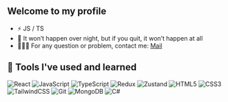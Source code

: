 ## Welcome to my profile

- ⚡️ JS / TS 
- 💬 It won’t happen over night, but if you quit, it won’t happen at all
- 👨🏻‍💻 For any question or problem, contact me: 
[Mail](mailto:denis.stefanw@gmail.com) 

## 🚀 Tools I've used and learned
![React](https://img.shields.io/badge/-React-45b8d8?style=flat-square&logo=react&logoColor=white) 
![JavaScript](https://img.shields.io/badge/-JavaScript-F7DF1E?style=flat-square&logo=javascript&logoColor=white) 
![TypeScript](https://img.shields.io/badge/-TypeScript-3178C6?style=flat-square&logo=typescript&logoColor=white) 
![Redux](https://img.shields.io/badge/-Redux-764ABC?style=flat-square&logo=redux&logoColor=white) 
![Zustand](https://img.shields.io/badge/-Zustand-443D32?style=flat-square&logo=zustand&logoColor=white) 
![HTML5](https://img.shields.io/badge/-HTML5-E34F26?style=flat-square&logo=html5&logoColor=white) 
![CSS3](https://img.shields.io/badge/-CSS3-1572B6?style=flat-square&logo=css3&logoColor=white) 
![TailwindCSS](https://img.shields.io/badge/-TailwindCSS-06B6D4?style=flat-square&logo=tailwindcss&logoColor=white) 
![Git](https://img.shields.io/badge/-Git-F05032?style=flat-square&logo=git&logoColor=white) 
![MongoDB](https://img.shields.io/badge/-MongoDB-47A248?style=flat-square&logo=mongodb&logoColor=white) 
![C#](https://img.shields.io/badge/-C%23-239120?style=flat-square&logo=c-sharp&logoColor=white)
